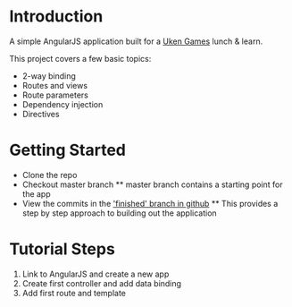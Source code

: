 # Introduction
A simple AngularJS application built for a [Uken Games](http://uken.com) lunch & learn.

This project covers a few basic topics:
* 2-way binding
* Routes and views
* Route parameters
* Dependency injection
* Directives

# Getting Started
* Clone the repo
* Checkout master branch
** master branch contains a starting point for the app
* View the commits in the ['finished' branch in github](https://github.com/jlapegna/IntroToAngularJS)
** This provides a step by step approach to building out the application

# Tutorial Steps
1. Link to AngularJS and create a new app
2. Create first controller and add data binding
3. Add first route and template
